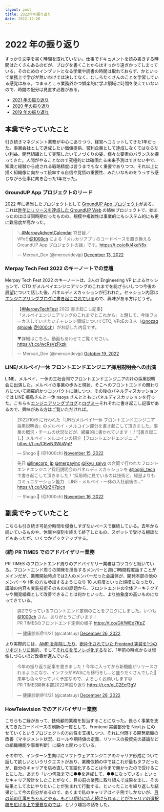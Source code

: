 ```yaml
---
layout: post
title: 2022年の振り返り
date: 2022-12-26
---
```


# 2022 年の振り返り

すっかり文字を書く時間を取れていない。仕事でドキュメントを読み書きする時間はたくさんあるのだが、ブログを書くことからはすっかり遠ざかってしまっている。そのためのインプットとなる学業や読書の時間は取れておらず、かといって業務上で学びが無いわけでは決してなく、むしろたくさんのことを学習している感覚はある。つまるところ業務外かつ娯楽的に学ぶ領域に時間を使えていないので、時間の配分は見直す必要がある。

- [2021 年の振り返り](/posts/2021/look-back-over-2021.html)
- [2020 年の振り返り](/posts/2020/look-back-over-2020.html)
- [2019 年の振り返り](/posts/2019/look-back-over-2019.html)

## 本業でやっていたこと

引き続きマネジメント業務が中心にありつつ、経営へコミットしてきた1年だった。事業会社として達成したい価値提供、営利企業として達成しなくてはならない利益、開発組織として実現したいモノづくりの姿、様々な要素のバランスを探ってきた。人間がやることなので究極的には確固たる未来予測はできない中で、知識と経験から成される戦略精度は言うまでもなく重要でありつつ、それ以上に描く組織像に向かって統率する自信や覚悟の重要性、みたいなものをうっすら感じながら仕事に向き合った1年だった。

### GroundUP App プロジェクトのリード

2022 年に担当したプロジェクトとして [GroundUP App プロジェクト](https://engineering.mercari.com/blog/entry/20221213-ground-up-app/)がある。これは[昨年にリリースを達成した GroundUP Web](https://engineering.mercari.com/blog/entry/20210810-the-new-mercari-web/) の姉妹プロジェクトで、始まったのはほぼ同時期だったものの、規模や複雑性は事業的にもシステム的にも更に難易度が高かった。

<blockquote class="twitter-tweet"><p lang="ja" dir="ltr">＼<a href="https://twitter.com/hashtag/MerpayAdventCalendar?src=hash&amp;ref_src=twsrc%5Etfw">#MerpayAdventCalendar</a> 13日目／<br>VPoE <a href="https://twitter.com/1000ch?ref_src=twsrc%5Etfw">@1000ch</a> による「メルカリアプリのコードベースを置き換える GroundUP App プロジェクトの話」です。<a href="https://t.co/ofkI4keN5x">https://t.co/ofkI4keN5x</a></p>&mdash; Mercari_Dev (@mercaridevjp) <a href="https://twitter.com/mercaridevjp/status/1602500485243887616?ref_src=twsrc%5Etfw">December 13, 2022</a></blockquote>

### Merpay Tech Fest 2022 のキーノートでの登壇

Merpay Tech Fest 2022 のキーノートは、3人の Engineering VP によるセッションで、CTO がメルペイエンジニアリングのこれまでを総ざらいしつつ今後の展望について話した後、パネルディスカッションが行われた。セッション内容は[エンジニアリングブログに書き起こされている](https://engineering.mercari.com/blog/entry/20221018-mtf2022-day1-1/)ので、興味がある方はどうぞ。

<blockquote class="twitter-tweet"><p lang="ja" dir="ltr">【<a href="https://twitter.com/hashtag/MerpayTechFest?src=hash&amp;ref_src=twsrc%5Etfw">#MerpayTechFest</a> 2022 書き起こし記事】<br>「メルペイエンジニアリングのこれまでとこれから」と題して、今後フォーカスしていきたいチャレンジ領域についてCTO, VPoEの３人（<a href="https://twitter.com/nozaq?ref_src=twsrc%5Etfw">@nozaq</a> <a href="https://twitter.com/hidek?ref_src=twsrc%5Etfw">@hidek</a> <a href="https://twitter.com/1000ch?ref_src=twsrc%5Etfw">@1000ch</a>）がお話した内容です。<br><br>▼詳細はこちら。動画もあわせてご覧ください。<a href="https://t.co/wcRsVzFkzk">https://t.co/wcRsVzFkzk</a></p>&mdash; Mercari_Dev (@mercaridevjp) <a href="https://twitter.com/mercaridevjp/status/1582537013810659328?ref_src=twsrc%5Etfw">October 19, 2022</a></blockquote>

### LINE/メルペイ/一休 フロントエンドエンジニア採用説明会への出演

LINE、メルペイ、一休の三社合同でフロントエンドエンジニア向けの採用説明会に出演した。メルペイの事業の歩みと現状、そこへのフロントエンドの関わり方について網羅的かつコンパクトに話しつつ、その後のパネルディスカッションでは LINE 福島さんと一休 naoya さんとともにパネルディスカッションを行った。こちらも[エンジニアリングブログ](https://engineering.mercari.com/blog/entry/20221114-9c6bdd1ea7/)と[ログミー](https://logmi.jp/tech/articles/327552)それぞれに書き起こし記事があるので、興味がある方はご覧いただければ。

<blockquote class="twitter-tweet"><p lang="ja" dir="ltr">2022/10/6 に行われた「LINE/メルペイ/一休 フロントエンドエンジニア採用説明会」のメルペイ・メルコイン部分を書き起こして頂きました。事業の概況・チームの状況などが、網羅的に書かれています！ / “【書き起こし】メルペイ・メルコインの紹介【フロントエンドエンジニ…” <a href="https://t.co/C6wN3WbWgP">https://t.co/C6wN3WbWgP</a></p>&mdash; Shogo 🍵 (@1000ch) <a href="https://twitter.com/1000ch/status/1592337494426603520?ref_src=twsrc%5Etfw">November 15, 2022</a></blockquote>

<blockquote class="twitter-tweet"><p lang="ja" dir="ltr">先日 <a href="https://twitter.com/LINECorp_jp?ref_src=twsrc%5Etfw">@linecorp_jp</a> <a href="https://twitter.com/merpayinc?ref_src=twsrc%5Etfw">@merpayinc</a> <a href="https://twitter.com/Ikyu_saiyo?ref_src=twsrc%5Etfw">@ikyu_saiyo</a> の合同で行われたフロントエンドエンジニア採用説明会のパネルディスカッションを <a href="https://twitter.com/logmi_tech?ref_src=twsrc%5Etfw">@logmi_tech</a> で書き起こして頂きました / “採用時に見ているのは技術と、経歴よりもコミュニケーション能力　LINE・メルペイ・一休の入社前後の…” <a href="https://t.co/UQrZK7picn">https://t.co/UQrZK7picn</a></p>&mdash; Shogo 🍵 (@1000ch) <a href="https://twitter.com/1000ch/status/1592874809641553920?ref_src=twsrc%5Etfw">November 16, 2022</a></blockquote>

## 副業でやっていたこと

こちらも引き続き可処分時間を侵食しすぎないペースで継続している。去年から続いているものや、休眠や役割を終えて終了したもの、スポットで受ける相談などもあったが、いくつかピックアップする。

### (続) PR TIMES でのアドバイザリー業務

PR TIMES のフロントエンド周りのアドバイザリー業務はコツコツと続いている。フロントエンド周りの開発を担当するメンバーと週に1時間程度話すことがメインだが、業務開始時点では2人のメンバーだった会議体が、開発本部の他のメンバーや HR の方も参加するようになり 10 人程度といった規模になったり、議論の内容も実装技術そのものの話題から、フロントエンドの全体アーキテクチャや開発組織として改善できることは何かといった、より抽象度の高いものになってきている。

<blockquote class="twitter-tweet"><p lang="ja" dir="ltr">週2でやっているフロントエンド定例のことをブログにしました。いつも <a href="https://twitter.com/1000ch?ref_src=twsrc%5Etfw">@1000ch</a> さん、ありがとうございます！<br>PR TIMESのフロントエンド定例の様子 <a href="https://t.co/GKfWEd7KpZ">https://t.co/GKfWEd7KpZ</a></p>&mdash; 健康診断@11/21 (@catatsuy) <a href="https://twitter.com/catatsuy/status/1607310204819091457?ref_src=twsrc%5Etfw">December 26, 2022</a></blockquote>

より実際的には、[AMP を削除したり](https://developers.prtimes.jp/2022/03/11/remove_amp/)、[断片化されていた Frontend 実装を1つのリポジトリに集約](https://developers.prtimes.jp/2022/04/14/web-front-end-development-enviroment-in-prtimes-inc/)、そして[それらをモノレポ化する](https://developers.prtimes.jp/2022/08/22/build_monorepo_using_yarn-workspaces/)など、1年前の時点からは想像しづらいほど改善が進んでいる。

<blockquote class="twitter-tweet"><p lang="ja" dir="ltr">今年の振り返り記事を書きました！今年に入ってから新機能がリリースされるようになり、インフラがAWSにも移行をし…と盛りだくさんでした🤣<br>来年も色々やっていく予定なので、よろしくお願いします😊<br>PR TIMES開発本部2022年振り返り <a href="https://t.co/eLC2Ecf3gV">https://t.co/eLC2Ecf3gV</a></p>&mdash; 健康診断@11/21 (@catatsuy) <a href="https://twitter.com/catatsuy/status/1607923173001154561?ref_src=twsrc%5Etfw">December 28, 2022</a></blockquote>

### HowTelevision でのアドバイザリー業務

こちらもご縁があって、技術顧問業務を担当することになった。長らく事業を支えてきたコードベースの刷新の一貫として、Frontend 実装部分を Next.js にのせていくというプロジェクトの方向性を支援しつつ、それに付随する開発組織の改善（マネジメント状況、ロールや期待値の定義、リソースの投資先の議論などの組織機能や事業判断）に細々と関わっている。

その中で、インターン生向けにソフトウェアエンジニアのキャリア形成について話して欲しいというリクエストがあり、業務依頼の中ではこれが最もタフだったが、自分のキャリアを眺め直して言語化することは今まで無かったので受けることにした。あまり「いつ何歳までに●●を達成して、●●になっている」といったキャリア設計をしたことがなく、目の前の業務に取り組んで成果を出し、その結果として次にやりたいことが生まれて行動する、といったことを繰り返した結果として今の自分があるので、あくまで私のキャリアはイチ例でしかないが、[目の前の仕事をちゃんとやる、もとい期待に応え続けられることがキャリアの選択肢を広げる上で重要なのでは](/posts/2022/my-engineering-career.html)、という趣旨の話をした。
